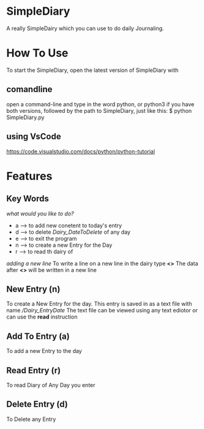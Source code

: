 # SimpleDiary
A really SimpleDairy which you can use to do daily Journaling.
# How To Use
To start the SimpleDiary, open the latest version of SimpleDiary with 
## comandline
open a command-line and type in the word python, 
or python3 if you have both versions,
followed by the path to SimpleDiary,
just like this: $ python SimpleDiary.py 
## using VsCode
https://code.visualstudio.com/docs/python/python-tutorial

# Features
## Key Words
_what would you like to do?_
- a --> to add new conetent to today's entry
- d --> to delete _Dairy_DateToDelete_ of any day
- e --> to exit the program
- n --> to create a new Entry for the Day
- r --> to read th  dairy of 

_adding a new line_
To write a line on a new line in the dairy type **<>**
The data after **<>** will be written in a new line
## New Entry (n)
To create a New Entry for the day.
This entry is saved in as a text file with name _/Dairy_EntryDate_
The text file can be viewed using any text ediotor or can use the **read** instruction
## Add To Entry (a)
To add a new Entry to the day
## Read Entry (r)
To read Diary of Any Day you enter
## Delete Entry (d)
To Delete any Entry
